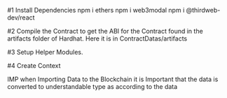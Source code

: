 #1 
Install Dependencies
 npm i ethers 
 npm i web3modal
 npm i @thirdweb-dev/react

#2 
Compile the Contract to get the ABI for the Contract
    found in the artifacts folder of Hardhat. Here it is in ContractDatas/artifacts

#3
Setup Helper Modules. 

#4 
Create Context



IMP when Importing Data to the Blockchain it is Important that the data is converted to understandable type as according to the data 